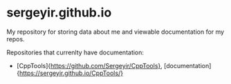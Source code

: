 # sergeyir.github.io

My repository for storing data about me and viewable documentation for my repos.

Repositories that currenlty have documentation:
- [CppTools]{https://github.com/Sergeyir/CppTools}, [documentation]{https://sergeyir.github.io/CppTools/}
